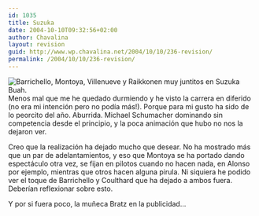 ```yaml
---
id: 1035
title: Suzuka
date: 2004-10-10T09:32:56+02:00
author: Chavalina
layout: revision
guid: http://www.wp.chavalina.net/2004/10/10/236-revision/
permalink: /2004/10/10/236-revision/
---
```

<img class="imgizqda" src="http://www.chavalina.net/imagenes/fotos/suzuka.jpg" alt="Barrichello, Montoya, Villenueve y Raikkonen muy juntitos en Suzuka" /> Buah.  
Menos mal que me he quedado durmiendo y he visto la carrera en diferido (no era mi intenci&oacute;n pero no pod&iacute;a más!). Porque para mi gusto ha sido de lo peorcito del a&ntilde;o. Aburrida. Michael Schumacher dominando sin competencia desde el principio, y la poca animaci&oacute;n que hubo no nos la dejaron ver.

Creo que la realizaci&oacute;n ha dejado mucho que desear. No ha mostrado más que un par de adelantamientos, y eso que Montoya se ha portado dando espectáculo otra vez, se fijan en pilotos cuando no hacen nada, en Alonso por ejemplo, mientras que otros hacen alguna pirula. Ni siquiera he podido ver el toque de Barrichello y Coulthard que ha dejado a ambos fuera. Deber&iacute;an reflexionar sobre esto.

Y por si fuera poco, la mu&ntilde;eca Bratz en la publicidad…